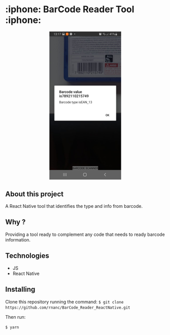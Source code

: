 <h1> :iphone: BarCode Reader Tool :iphone: </h1>

<center><img src="assets/demo.jpeg" width="45%"></center>


## About this project

A React Native tool that identifies the type and info from barcode.

## Why ?

Providing a tool ready to complement any code that needs to ready barcode information.

## Technologies

- JS
- React Native

## Installing

Clone this repository running the command: `$ git clone https://github.com/rnanc/BarCode_Reader_ReactNative.git`

Then run:

`$ yarn`

